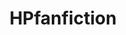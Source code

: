 ---
title: HPfanfiction
crosslinks:
- harrypotter
- hppetpeeves
- HarryandGinny
- HPharmony
- HPSlashFic
- WritingPrompts
- FanFiction
- AskReddit
- rational
- HPMOR
- WormFanfic
- xkcd
- BestFanficsofAll
- jesuschristreddit
- raerth
- HP_Casting
- askscience
- PottermoreWritings
- eveonline
- NarutoFanfiction
---